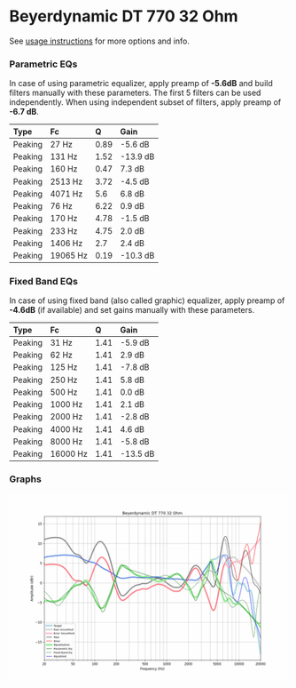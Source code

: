 # Beyerdynamic DT 770 32 Ohm
See [usage instructions](https://github.com/jaakkopasanen/AutoEq#usage) for more options and info.

### Parametric EQs
In case of using parametric equalizer, apply preamp of **-5.6dB** and build filters manually
with these parameters. The first 5 filters can be used independently.
When using independent subset of filters, apply preamp of **-6.7 dB**.

| Type    | Fc       |    Q | Gain     |
|:--------|:---------|:-----|:---------|
| Peaking | 27 Hz    | 0.89 | -5.6 dB  |
| Peaking | 131 Hz   | 1.52 | -13.9 dB |
| Peaking | 160 Hz   | 0.47 | 7.3 dB   |
| Peaking | 2513 Hz  | 3.72 | -4.5 dB  |
| Peaking | 4071 Hz  | 5.6  | 6.8 dB   |
| Peaking | 76 Hz    | 6.22 | 0.9 dB   |
| Peaking | 170 Hz   | 4.78 | -1.5 dB  |
| Peaking | 233 Hz   | 4.75 | 2.0 dB   |
| Peaking | 1406 Hz  | 2.7  | 2.4 dB   |
| Peaking | 19065 Hz | 0.19 | -10.3 dB |

### Fixed Band EQs
In case of using fixed band (also called graphic) equalizer, apply preamp of **-4.6dB**
(if available) and set gains manually with these parameters.

| Type    | Fc       |    Q | Gain     |
|:--------|:---------|:-----|:---------|
| Peaking | 31 Hz    | 1.41 | -5.9 dB  |
| Peaking | 62 Hz    | 1.41 | 2.9 dB   |
| Peaking | 125 Hz   | 1.41 | -7.8 dB  |
| Peaking | 250 Hz   | 1.41 | 5.8 dB   |
| Peaking | 500 Hz   | 1.41 | 0.0 dB   |
| Peaking | 1000 Hz  | 1.41 | 2.1 dB   |
| Peaking | 2000 Hz  | 1.41 | -2.8 dB  |
| Peaking | 4000 Hz  | 1.41 | 4.6 dB   |
| Peaking | 8000 Hz  | 1.41 | -5.8 dB  |
| Peaking | 16000 Hz | 1.41 | -13.5 dB |

### Graphs
![](./Beyerdynamic%20DT%20770%2032%20Ohm.png)